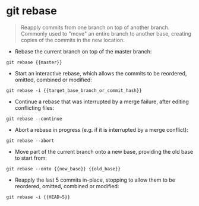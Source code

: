 # git rebase

> Reapply commits from one branch on top of another branch.
> Commonly used to "move" an entire branch to another base, creating copies of the commits in the new location.

- Rebase the current branch on top of the master branch:

`git rebase {{master}}`

- Start an interactive rebase, which allows the commits to be reordered, omitted, combined or modified:

`git rebase -i {{target_base_branch_or_commit_hash}}`

- Continue a rebase that was interrupted by a merge failure, after editing conflicting files:

`git rebase --continue`

- Abort a rebase in progress (e.g. if it is interrupted by a merge conflict):

`git rebase --abort`

- Move part of the current branch onto a new base, providing the old base to start from:

`git rebase --onto {{new_base}} {{old_base}}`

- Reapply the last 5 commits in-place, stopping to allow them to be reordered, omitted, combined or modified:

`git rebase -i {{HEAD~5}}`
